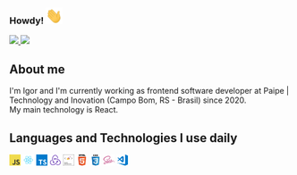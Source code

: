 ### Howdy! <img src="https://raw.githubusercontent.com/ABSphreak/ABSphreak/master/gifs/Hi.gif" width="30px">

<p align="left">
  <a href="mailto:igorhaagrod@gmail.com">
    <img src="https://img.shields.io/badge/-igorhaagrod@gmail.com-33b1cc?style=flat-square&logo=Gmail&logoColor=white&link=mailto:igorhaagrod@gmail.com" />
  </a>
  <a href="https://www.instagram.com/haaguitos/">
    <img src="https://img.shields.io/badge/-haaguitos-33b1cc?style=flat-square&logo=Instagram&logoColor=white&link=https://www.instagram.com/haaguitos/" />
  </a>
</p>

## About me

I'm Igor and I'm currently working as frontend software developer at Paipe | Technology and Inovation (Campo Bom, RS - Brasil) since 2020.  
My main technology is React.

## Languages and Technologies I use daily

<code><img height="20" src="https://raw.githubusercontent.com/github/explore/80688e429a7d4ef2fca1e82350fe8e3517d3494d/topics/javascript/javascript.png"></code>
<code><img height="20" src="https://raw.githubusercontent.com/github/explore/80688e429a7d4ef2fca1e82350fe8e3517d3494d/topics/react/react.png"></code>
<code><img height="20" src="https://raw.githubusercontent.com/github/explore/80688e429a7d4ef2fca1e82350fe8e3517d3494d/topics/typescript/typescript.png"></code>
<code><img height="20" src="https://raw.githubusercontent.com/github/explore/80688e429a7d4ef2fca1e82350fe8e3517d3494d/topics/redux/redux.png"></code>
<code><img height="20" src="https://raw.githubusercontent.com/github/explore/80688e429a7d4ef2fca1e82350fe8e3517d3494d/topics/styled-components/styled-components.png"></code>
<code><img height="20" src="https://raw.githubusercontent.com/github/explore/80688e429a7d4ef2fca1e82350fe8e3517d3494d/topics/html/html.png"></code>
<code><img height="20" src="https://raw.githubusercontent.com/github/explore/80688e429a7d4ef2fca1e82350fe8e3517d3494d/topics/css/css.png"></code>
<code><img height="20" src="https://raw.githubusercontent.com/github/explore/80688e429a7d4ef2fca1e82350fe8e3517d3494d/topics/sass/sass.png"></code>
<code><img height="20" src="https://raw.githubusercontent.com/github/explore/80688e429a7d4ef2fca1e82350fe8e3517d3494d/topics/visual-studio-code/visual-studio-code.png"></code>
